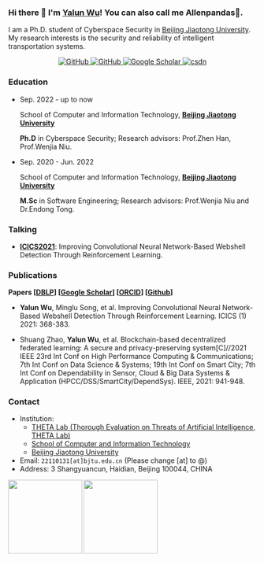 ### Hi there 👋 I'm [Yalun Wu](https://github.com/Allenpandas)! You can also call me Allenpandas🐼.

I am a Ph.D. student of Cyberspace Security in [Beijing Jiaotong University](https://en.bjtu.edu.cn/). My research interests is the security and reliability of intelligent transportation systems.

<p align="center">
  <!--<a href="https://twitter.com/KyonHuang" target="_blank"><img src="https://img.shields.io/twitter/follow/KyonHuang.svg?style=social" alt="Twitter">
  </a>-->
  <a href="https://github.com/Allenpandas?tab=followers" target="_blank"><img src="https://img.shields.io/github/followers/Allenpandas.svg?label=Follow%20@Allenpandas&style=social" alt="GitHub">
  </a>
    <!--github-->
  <a href="https://github.com/Allenpandas" target="_blank"><img src="https://img.shields.io/github/stars/Allenpandas.svg?style=social" alt="GitHub">
  </a>
  <!--google scholar-->
  <a href="https://scholar.google.com/citations?user=mhpkWSYAAAAJ" target="_blank"><img src="https://img.shields.io/badge/dynamic/json?label=Paper Citations&query=total_citations&url=https://cse.bth.se/~fer/googlescholar-api/googlescholar.php?user=BF5dco0AAAAJ&logo=googlescholar&style=social" alt="Google Scholar">
  </a>
  <!--csdn-->
  <a href="https://blog.csdn.net/m0_38068876" target="_blank">
    <img src="https://img.shields.io/badge/csdn-CSDN-brightgreen.svg?style=social" alt="csdn"></a>
</p>

### Education

- Sep. 2022 - up to now

  School of Computer and Information Technology, **[Beijing Jiaotong University](http://en.bjtu.edu.cn/)**

  **Ph.D** in Cyberspace Security; Research advisors: Prof.Zhen Han, Prof.Wenjia Niu.
  
- Sep. 2020 - Jun. 2022

  School of Computer and Information Technology, **[Beijing Jiaotong University](http://en.bjtu.edu.cn/)**

  **M.Sc** in Software Engineering; Research advisors: Prof.Wenjia Niu and Dr.Endong Tong.

### Talking

- **[ICICS2021](https://dblp1.uni-trier.de/db/conf/icics/index.html)**: Improving Convolutional Neural Network-Based Webshell Detection Through Reinforcement Learning.

### Publications

**Papers [[DBLP](https://dblp.uni-trier.de/pid/301/9788.html)] [[Google Scholar](https://scholar.google.com/citations?user=BF5dco0AAAAJ&hl=zh-CN)] [[ORCID](https://orcid.org/0000-0002-0891-1904)] [[Github](https://github.com/wuyalun)]**

- **Yalun Wu**, Minglu Song, et al. Improving Convolutional Neural Network-Based Webshell Detection Through Reinforcement Learning. ICICS (1) 2021: 368-383.

- Shuang Zhao, **Yalun Wu**, et al. Blockchain-based decentralized federated learning: A secure and privacy-preserving system[C]//2021 IEEE 23rd Int Conf on High Performance Computing & Communications; 7th Int Conf on Data Science & Systems; 19th Int Conf on Smart City; 7th Int Conf on Dependability in Sensor, Cloud & Big Data Systems & Application (HPCC/DSS/SmartCity/DependSys). IEEE, 2021: 941-948.

### Contact
- Institution: 
  - [THETA Lab (Thorough Evaluation on Threats of Artificial Intelligence, THETA Lab)](http://jxd308.cn/) 
  - [School of Computer and Information Technology](http://en.scit.bjtu.edu.cn/)
  - [Beijing Jiaotong University](http://en.bjtu.edu.cn/)
- Email: `22110131[at]bjtu.edu.cn` (Please change [at] to @)
- Address: 3 Shangyuancun, Haidian, Beijing 100044, CHINA



<a href="https://github.com/Allenpandas/github-readme-stats">
  <img align="left" height="150px" src="https://github-readme-stats.vercel.app/api?username=Allenpandas&repo=github-readme-stats&hide=contribs" />
</a>
<a href="https://github.com/Allenpandas/convoychat">
  <img align="left" height="150px" src="https://github-readme-stats.vercel.app/api/top-langs/?username=Allenpandas&layout=compact" />
</a>

